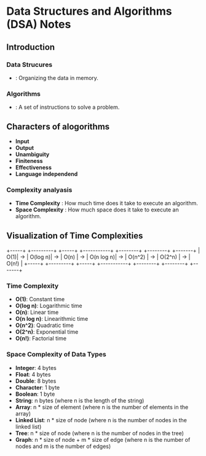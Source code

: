 # Data Structures and Algorithms (DSA) Notes

## Introduction

### Data Strucures
- : Organizing the data in memory.

### Algorithms
- : A set of instructions to solve a problem.

## Characters of alogorithms
- **Input**
- **Output**
- **Unambiguity**
- **Finiteness**
- **Effectiveness**
- **Language independend**

### Complexity analyasis
- **Time Complexity** : How much time does it take to execute an algorithm.
- **Space Complexity** : How much space does it take to execute an algorithm.

## Visualization of Time Complexities
+-----+    +---------+    +-----+    +-----------+    +--------+    +--------+    +-------+
| O(1)| -> | O(log n)| -> | O(n) | -> | O(n log n)| -> | O(n^2) | -> | O(2^n) | -> | O(n!) |
+-----+    +---------+    +-----+    +-----------+    +--------+    +--------+    +-------+

### Time Complexity
- **O(1)**: Constant time
- **O(log n)**: Logarithmic time
- **O(n)**: Linear time
- **O(n log n)**: Linearithmic time
- **O(n^2)**: Quadratic time
- **O(2^n)**: Exponential time
- **O(n!)**: Factorial time

### Space Complexity of Data Types
- **Integer**: 4 bytes
- **Float**: 4 bytes
- **Double**: 8 bytes
- **Character**: 1 byte
- **Boolean**: 1 byte
- **String**: n bytes (where n is the length of the string)
- **Array**: n * size of element (where n is the number of elements in the array)
- **Linked List**: n * size of node (where n is the number of nodes in the linked list)
- **Tree**: n * size of node (where n is the number of nodes in the tree)
- **Graph**: n * size of node + m * size of edge (where n is the number of nodes and m is the number of edges)
